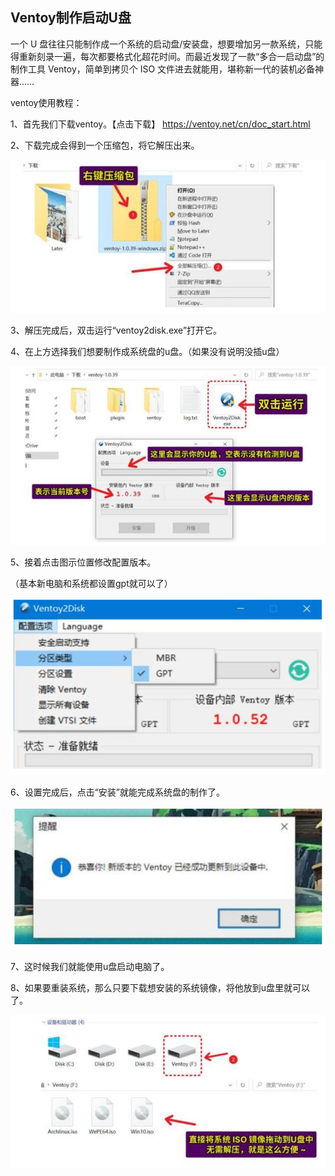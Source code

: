 ## Ventoy制作启动U盘
一个 U 盘往往只能制作成一个系统的启动盘/安装盘，想要增加另一款系统，只能得重新刻录一遍，每次都要格式化超花时间。而最近发现了一款“多合一启动盘”的制作工具 Ventoy，简单到拷贝个 ISO 文件进去就能用，堪称新一代的装机必备神器……

ventoy使用教程：

1、首先我们下载ventoy。【点击下载】 https://ventoy.net/cn/doc_start.html



2、下载完成会得到一个压缩包，将它解压出来。


![img](./assets/2.png)
 

 

3、解压完成后，双击运行“ventoy2disk.exe”打开它。



4、在上方选择我们想要制作成系统盘的u盘。（如果没有说明没插u盘）


![img](./assets/4.png)
 

 

5、接着点击图示位置修改配置版本。

（基本新电脑和系统都设置gpt就可以了）

![img](./assets/5.png)

 

 

6、设置完成后，点击“安装”就能完成系统盘的制作了。


![img](./assets/6.png)
 

 

7、这时候我们就能使用u盘启动电脑了。

8、如果要重装系统，那么只要下载想安装的系统镜像，将他放到u盘里就可以了。

![img](./assets/8.png)
